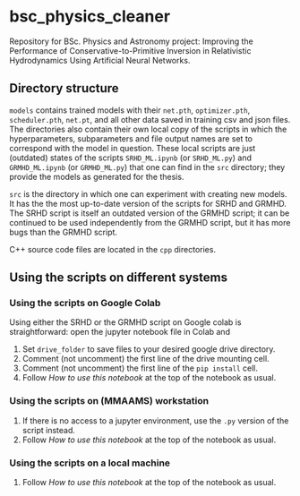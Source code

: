 # bsc_physics_cleaner

Repository for BSc. Physics and Astronomy project: Improving the Performance of Conservative-to-Primitive Inversion in Relativistic Hydrodynamics Using Artificial Neural Networks.

## Directory structure

`models` contains trained models with their `net.pth`, `optimizer.pth`, `scheduler.pth`, `net.pt`, and all other data saved in training csv and json files. The directories also contain their own local copy of the scripts in which the hyperparameters, subparameters and file output names are set to correspond with the model in question. These local scripts are just (outdated) states of the scripts `SRHD_ML.ipynb` (or `SRHD_ML.py`) and  `GRMHD_ML.ipynb` (or `GRMHD_ML.py`) that one can find in the `src` directory; they provide the models as generated for the thesis.

`src` is the directory in which one can experiment with creating new models. It has the the most up-to-date version of the scripts for SRHD and GRMHD. The SRHD script is itself an outdated version of the GRMHD script; it can be continued to be used independently from the GRMHD script, but it has more bugs than the GRMHD script.

C++ source code files are located in the `cpp` directories.

## Using the scripts on different systems

### Using the scripts on Google Colab

Using either the SRHD or the GRMHD script on Google colab is straightforward: open the jupyter notebook file in Colab and 

1. Set `drive_folder` to save files to your desired google drive directory.
2. Comment (not uncomment) the first line of the drive mounting cell.
3. Comment (not uncomment) the first line of the `pip install` cell.
4. Follow _How to use this notebook_ at the top of the notebook as usual.

### Using the scripts on (MMAAMS) workstation

1. If there is no access to a jupyter environment, use the `.py` version of the script instead.
2. Follow _How to use this notebook_ at the top of the notebook as usual.

### Using the scripts on a local machine

1. Follow _How to use this notebook_ at the top of the notebook as usual.
